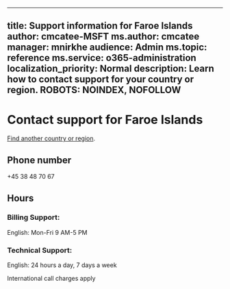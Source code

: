 ﻿
---                                
title: Support information for Faroe Islands
author: cmcatee-MSFT
ms.author: cmcatee
manager: mnirkhe
audience: Admin
ms.topic: reference
ms.service: o365-administration
localization_priority: Normal
description: Learn how to contact support for your country or region.
ROBOTS: NOINDEX, NOFOLLOW
---

# Contact support for Faroe Islands

[Find another country or region](CernSupportTest1.md). <!--This should go to the parent "Contact support" topic-->

## Phone number
+45 38 48 70 67

## Hours
### Billing Support:

English: Mon-Fri 9 AM-5 PM

### Technical Support:

English: 24 hours a day, 7 days a week

International call charges apply



